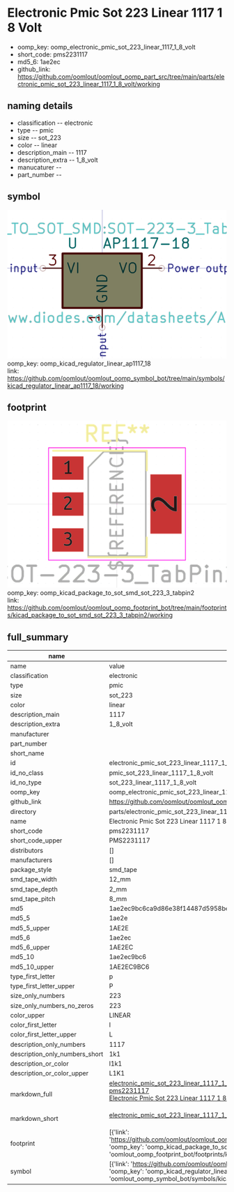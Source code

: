 # Electronic Pmic Sot 223 Linear 1117 1 8 Volt

  
* oomp_key: oomp_electronic_pmic_sot_223_linear_1117_1_8_volt 
* short_code: pms2231117
* md5_6: 1ae2ec  
* github_link: https://github.com/oomlout/oomlout_oomp_part_src/tree/main/parts/electronic_pmic_sot_223_linear_1117_1_8_volt/working  
## naming details
* classification -- electronic
* type -- pmic
* size -- sot_223
* color -- linear
* description_main -- 1117
* description_extra -- 1_8_volt
* manucaturer -- 
* part_number -- 



## symbol

![](symbol/0/working/working_600.png)  
oomp_key: oomp_kicad_regulator_linear_ap1117_18  
link: https://github.com/oomlout/oomlout_oomp_symbol_bot/tree/main/symbols/kicad_regulator_linear_ap1117_18/working  

## footprint

![](footprint/0/working/working_600.png)  
oomp_key: oomp_kicad_package_to_sot_smd_sot_223_3_tabpin2  
link: https://github.com/oomlout/oomlout_oomp_footprint_bot/tree/main/footprints/kicad_package_to_sot_smd_sot_223_3_tabpin2/working  

## full_summary
| name | value | 
| --- | --- | 
| name | value | 
| classification | electronic | 
| type | pmic | 
| size | sot_223 | 
| color | linear | 
| description_main | 1117 | 
| description_extra | 1_8_volt | 
| manufacturer |  | 
| part_number |  | 
| short_name |  | 
| id | electronic_pmic_sot_223_linear_1117_1_8_volt | 
| id_no_class | pmic_sot_223_linear_1117_1_8_volt | 
| id_no_type | sot_223_linear_1117_1_8_volt | 
| oomp_key | oomp_electronic_pmic_sot_223_linear_1117_1_8_volt | 
| github_link | https://github.com/oomlout/oomlout_oomp_part_src/tree/main/parts/electronic_pmic_sot_223_linear_1117_1_8_volt/working | 
| directory | parts/electronic_pmic_sot_223_linear_1117_1_8_volt | 
| name | Electronic Pmic Sot 223 Linear 1117 1 8 Volt | 
| short_code | pms2231117 | 
| short_code_upper | PMS2231117 | 
| distributors | [] | 
| manufacturers | [] | 
| package_style | smd_tape | 
| smd_tape_width | 12_mm | 
| smd_tape_depth | 2_mm | 
| smd_tape_pitch | 8_mm | 
| md5 | 1ae2ec9bc6ca9d86e38f14487d5958be | 
| md5_5 | 1ae2e | 
| md5_5_upper | 1AE2E | 
| md5_6 | 1ae2ec | 
| md5_6_upper | 1AE2EC | 
| md5_10 | 1ae2ec9bc6 | 
| md5_10_upper | 1AE2EC9BC6 | 
| type_first_letter | p | 
| type_first_letter_upper | P | 
| size_only_numbers | 223 | 
| size_only_numbers_no_zeros | 223 | 
| color_upper | LINEAR | 
| color_first_letter | l | 
| color_first_letter_upper | L | 
| description_only_numbers | 1117 | 
| description_only_numbers_short | 1k1 | 
| description_or_color | l1k1 | 
| description_or_color_upper | L1K1 | 
| markdown_full | [electronic_pmic_sot_223_linear_1117_1_8_volt](https://github.com/oomlout/oomlout_oomp_part_src/tree/main/parts/electronic_pmic_sot_223_linear_1117_1_8_volt/working)<br>[pms2231117](https://github.com/oomlout/oomlout_oomp_part_src/tree/main/parts/electronic_pmic_sot_223_linear_1117_1_8_volt/working)<br>[Electronic Pmic Sot 223 Linear 1117 1 8 Volt](https://github.com/oomlout/oomlout_oomp_part_src/tree/main/parts/electronic_pmic_sot_223_linear_1117_1_8_volt/working)<br><br> | 
| markdown_short | [electronic_pmic_sot_223_linear_1117_1_8_volt](https://github.com/oomlout/oomlout_oomp_part_src/tree/main/parts/electronic_pmic_sot_223_linear_1117_1_8_volt/working)<br><br> | 
| footprint | [{'link': 'https://github.com/oomlout/oomlout_oomp_footprint_bot/tree/main/foootprntss/kicad_package_to_sot_smd_sot_223_3_tabpin2', 'oomp_key': 'oomp_kicad_package_to_sot_smd_sot_223_3_tabpin2', 'directory': 'oomlout_oomp_footprint_bot/footprints/kicad_package_to_sot_smd_sot_223_3_tabpin2//working/working.kicad_mod'}] | 
| symbol | [{'link': 'https://github.com/oomlout/oomlout_oomp_symbol_bot/tree/main/symbols/kicad_regulator_linear_ap1117_18', 'oomp_key': 'oomp_kicad_regulator_linear_ap1117_18', 'directory': 'oomlout_oomp_symbol_bot/symbols/kicad_regulator_linear_ap1117_18//working/working.kicad_sym'}] | 
